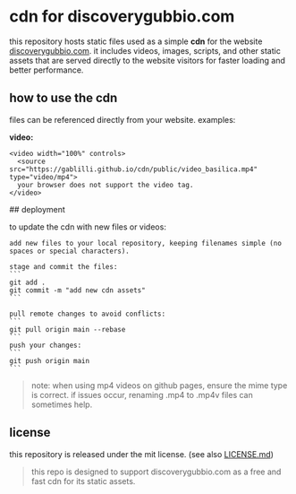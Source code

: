 # cdn for discoverygubbio.com

this repository hosts static files used as a simple **cdn** for the website [discoverygubbio.com](https://discoverygubbio.com). it includes videos, images, scripts, and other static assets that are served directly to the website visitors for faster loading and better performance.

## how to use the cdn

files can be referenced directly from your website. examples:

**video:**
```
<video width="100%" controls>
  <source src="https://gablilli.github.io/cdn/public/video_basilica.mp4" type="video/mp4">
  your browser does not support the video tag.
</video>
```

## deployment

to update the cdn with new files or videos:

    add new files to your local repository, keeping filenames simple (no spaces or special characters).

    stage and commit the files:
    ```
    git add .
    git commit -m "add new cdn assets"
    ```

    pull remote changes to avoid conflicts:
    ```
    git pull origin main --rebase
    ```
    push your changes:
    ```
    git push origin main
    ```

> note: when using mp4 videos on github pages, ensure the mime type is correct. if issues occur, renaming .mp4 to .mp4v files can sometimes help.

## license
this repository is released under the mit license. (see also [LICENSE.md](/license.md))
> this repo is designed to support discoverygubbio.com as a free and fast cdn for its static assets.
